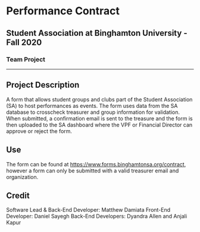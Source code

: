 # Performance Contract
## Student Association at Binghamton University - Fall 2020
### Team Project

***

## Project Description

A form that allows student groups and clubs part of the Student Association (SA) to host performances as events. The form uses data from the SA database to crosscheck treasurer and group information for validation. When submitted, a confirmation email is sent to the treasure and the form is then uploaded to the SA dashboard where the VPF or Financial Director can approve or reject the form.

## Use

The form can be found at https://www.forms.binghamtonsa.org/contract, however a form can only be submitted with a valid treasurer email and organization.

## Credit

Software Lead & Back-End Developer: Matthew Damiata
Front-End Developer: Daniel Sayegh
Back-End Developers: Dyandra Allen and Anjali Kapur
